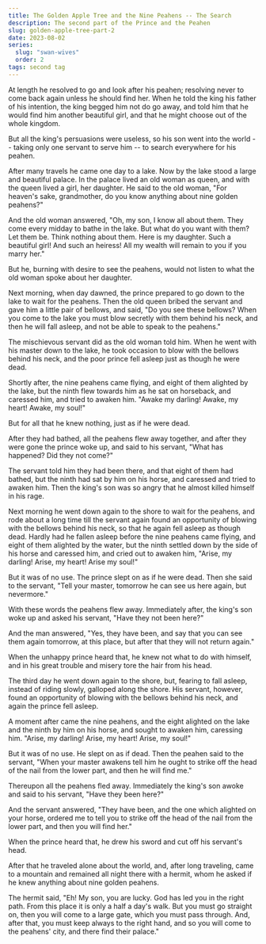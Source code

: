 ```yaml
---
title: The Golden Apple Tree and the Nine Peahens -- The Search
description: The second part of the Prince and the Peahen
slug: golden-apple-tree-part-2
date: 2023-08-02
series:
  slug: "swan-wives"
  order: 2
tags: second tag
---
```


At length he resolved to go and look after his peahen; resolving never to come back again unless he should find her. When he told the king his father of his intention, the king begged him not do go away, and told him that he would find him another beautiful girl, and that he might choose out of the whole kingdom.

But all the king's persuasions were useless, so his son went into the world -- taking only one servant to serve him -- to search everywhere for his peahen.

After many travels he came one day to a lake. Now by the lake stood a large and beautiful palace. In the palace lived an old woman as queen, and with the queen lived a girl, her daughter. He said to the old woman, "For heaven's sake, grandmother, do you know anything about nine golden peahens?"

And the old woman answered, "Oh, my son, I know all about them. They come every midday to bathe in the lake. But what do you want with them? Let them be. Think nothing about them. Here is my daughter. Such a beautiful girl! And such an heiress! All my wealth will remain to you if you marry her."

But he, burning with desire to see the peahens, would not listen to what the old woman spoke about her daughter.

Next morning, when day dawned, the prince prepared to go down to the lake to wait for the peahens. Then the old queen bribed the servant and gave him a little pair of bellows, and said, "Do you see these bellows? When you come to the lake you must blow secretly with them behind his neck, and then he will fall asleep, and not be able to speak to the peahens."

The mischievous servant did as the old woman told him. When he went with his master down to the lake, he took occasion to blow with the bellows behind his neck, and the poor prince fell asleep just as though he were dead.

Shortly after, the nine peahens came flying, and eight of them alighted by the lake, but the ninth flew towards him as he sat on horseback, and caressed him, and tried to awaken him. "Awake my darling! Awake, my heart! Awake, my soul!"

But for all that he knew nothing, just as if he were dead.

After they had bathed, all the peahens flew away together, and after they were gone the prince woke up, and said to his servant, "What has happened? Did they not come?"

The servant told him they had been there, and that eight of them had bathed, but the ninth had sat by him on his horse, and caressed and tried to awaken him. Then the king's son was so angry that he almost killed himself in his rage.

Next morning he went down again to the shore to wait for the peahens, and rode about a long time till the servant again found an opportunity of blowing with the bellows behind his neck, so that he again fell asleep as though dead. Hardly had he fallen asleep before the nine peahens came flying, and eight of them alighted by the water, but the ninth settled down by the side of his horse and caressed him, and cried out to awaken him, "Arise, my darling! Arise, my heart! Arise my soul!"

But it was of no use. The prince slept on as if he were dead. Then she said to the servant, "Tell your master, tomorrow he can see us here again, but nevermore."

With these words the peahens flew away. Immediately after, the king's son woke up and asked his servant, "Have they not been here?"

And the man answered, "Yes, they have been, and say that you can see them again tomorrow, at this place, but after that they will not return again."

When the unhappy prince heard that, he knew not what to do with himself, and in his great trouble and misery tore the hair from his head.

The third day he went down again to the shore, but, fearing to fall asleep, instead of riding slowly, galloped along the shore. His servant, however, found an opportunity of blowing with the bellows behind his neck, and again the prince fell asleep.

A moment after came the nine peahens, and the eight alighted on the lake and the ninth by him on his horse, and sought to awaken him, caressing him. "Arise, my darling! Arise, my heart! Arise, my soul!"

But it was of no use. He slept on as if dead. Then the peahen said to the servant, "When your master awakens tell him he ought to strike off the head of the nail from the lower part, and then he will find me."

Thereupon all the peahens fled away. Immediately the king's son awoke and said to his servant, "Have they been here?"

And the servant answered, "They have been, and the one which alighted on your horse, ordered me to tell you to strike off the head of the nail from the lower part, and then you will find her."

When the prince heard that, he drew his sword and cut off his servant's head.

After that he traveled alone about the world, and, after long traveling, came to a mountain and remained all night there with a hermit, whom he asked if he knew anything about nine golden peahens.

The hermit said, "Eh! My son, you are lucky. God has led you in the right path. From this place it is only a half a day's walk. But you must go straight on, then you will come to a large gate, which you must pass through. And, after that, you must keep always to the right hand, and so you will come to the peahens' city, and there find their palace."
